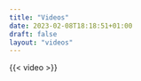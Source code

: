 ```yaml
---
title: "Videos"
date: 2023-02-08T18:18:51+01:00
draft: false
layout: "videos"
---
```


{{< video >}}
